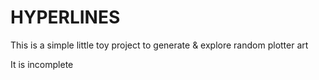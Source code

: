 # HYPERLINES

This is a simple little toy project to generate & explore random plotter art

It is incomplete
